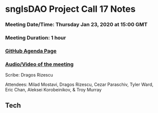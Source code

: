 # snglsDAO Project Call 17 Notes

### Meeting Date/Time: Thursday Jan 23, 2020 at 15:00 GMT
### Meeting Duration: 1 hour
### [GitHub Agenda Page](https://github.com/SingularDTV/snglsdao-pm/issues/19)
### [Audio/Video of the meeting]()

Scribe: Dragos Rizescu

Attendees: Milad Mostavi, Dragos Rizescu, Cezar Paraschiv, Tyler Ward, Eric Chan, Aleksei Korobeinikov, & Troy Murray

## Tech
